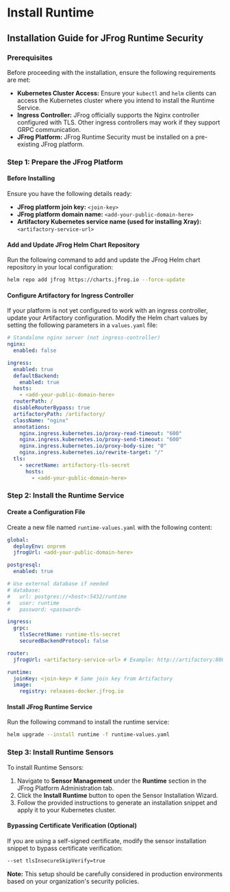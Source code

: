 # Install Runtime

## Installation Guide for JFrog Runtime Security

### Prerequisites

Before proceeding with the installation, ensure the following requirements are met:

* **Kubernetes Cluster Access:** Ensure your `kubectl` and `helm` clients can access the Kubernetes cluster where you intend to install the Runtime Service.
* **Ingress Controller:** JFrog officially supports the Nginx controller configured with TLS. Other ingress controllers may work if they support GRPC communication.
* **JFrog Platform:** JFrog Runtime Security must be installed on a pre-existing JFrog platform.

### Step 1: Prepare the JFrog Platform

#### Before Installing

Ensure you have the following details ready:

* **JFrog platform join key:** `<join-key>`
* **JFrog platform domain name:** `<add-your-public-domain-here>`
* **Artifactory Kubernetes service name (used for installing Xray):** `<artifactory-service-url>`

#### Add and Update JFrog Helm Chart Repository

Run the following command to add and update the JFrog Helm chart repository in your local configuration:

```sh
helm repo add jfrog https://charts.jfrog.io --force-update
```

#### Configure Artifactory for Ingress Controller

If your platform is not yet configured to work with an ingress controller, update your Artifactory configuration. Modify the Helm chart values by setting the following parameters in a `values.yaml` file:

```yaml
# Standalone nginx server (not ingress-controller)
nginx:
  enabled: false

ingress:
  enabled: true
  defaultBackend:
    enabled: true
  hosts:
    - <add-your-public-domain-here>
  routerPath: /
  disableRouterBypass: true
  artifactoryPath: /artifactory/
  className: "nginx"
  annotations:
    nginx.ingress.kubernetes.io/proxy-read-timeout: "600"
    nginx.ingress.kubernetes.io/proxy-send-timeout: "600"
    nginx.ingress.kubernetes.io/proxy-body-size: "0"
    nginx.ingress.kubernetes.io/rewrite-target: "/"
  tls:
    - secretName: artifactory-tls-secret
      hosts:
        - <add-your-public-domain-here>
```

### Step 2: Install the Runtime Service

#### Create a Configuration File

Create a new file named `runtime-values.yaml` with the following content:

```yaml
global:
  deployEnv: onprem
  jfrogUrl: <add-your-public-domain-here>

postgresql:
  enabled: true

# Use external database if needed
# database:
#   url: postgres://<host>:5432/runtime
#   user: runtime
#   password: <password>

ingress:
  grpc:
    tlsSecretName: runtime-tls-secret
    securedBackendProtocol: false

router:
  jfrogUrl: <artifactory-service-url> # Example: http://artifactory:8082

runtime:
  joinKey: <join-key> # Same join key from Artifactory
  image:
    registry: releases-docker.jfrog.io
```

#### Install JFrog Runtime Service

Run the following command to install the runtime service:

```sh
helm upgrade --install runtime -f runtime-values.yaml
```

### Step 3: Install Runtime Sensors

To install Runtime Sensors:

1. Navigate to **Sensor Management** under the **Runtime** section in the JFrog Platform Administration tab.
2. Click the **Install Runtime** button to open the Sensor Installation Wizard.
3. Follow the provided instructions to generate an installation snippet and apply it to your Kubernetes cluster.

#### Bypassing Certificate Verification (Optional)

If you are using a self-signed certificate, modify the sensor installation snippet to bypass certificate verification:

```sh
--set tlsInsecureSkipVerify=true
```

**Note:** This setup should be carefully considered in production environments based on your organization's security policies.
